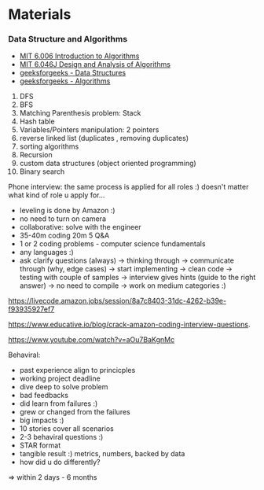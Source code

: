 # Materials

### Data Structure and Algorithms
- [MIT 6.006 Introduction to Algorithms](courses/mit_6006.md)
- [MIT 6.046J Design and Analysis of Algorithms](courses/mit_6046.md)
- [geeksforgeeks - Data Structures](https://www.geeksforgeeks.org/data-structures/)
- [geeksforgeeks - Algorithms](https://www.geeksforgeeks.org/fundamentals-of-algorithms/)

1. DFS
2. BFS
3. Matching Parenthesis problem: Stack
4. Hash table
5. Variables/Pointers manipulation: 2 pointers
6. reverse linked list (duplicates , removing duplicates)
7. sorting algorithms 
8. Recursion
9. custom data structures (object oriented programming)
10. Binary search

Phone interview: the same process is applied for all roles :) doesn't matter what kind of role u apply for...

- leveling is done by Amazon :) 
- no need to turn on camera 
- collaborative: solve with the engineer
- 35-40m coding 20m 5 Q&A
- 1 or 2 coding problems - computer science fundamentals
- any languages :) 
- ask clarify questions (always) -> thinking through -> communicate through (why, edge cases) -> start implementing -> clean code -> testing with couple of samples -> interview gives hints (guide to the right answer) -> no need to compile -> work on medium categories :) 

https://livecode.amazon.jobs/session/8a7c8403-31dc-4262-b39e-f93935927ef7

https://www.educative.io/blog/crack-amazon-coding-interview-questions. 

https://www.youtube.com/watch?v=aOu7BaKgnMc

Behaviral:
- past experience align to princicples
- working project deadline
- dive deep to solve problem 
- bad feedbacks
- did learn from failures :) 
- grew or changed from the failures
- big impacts :) 
- 10 stories cover all scenarios
- 2-3 behaviral questions :) 
- STAR format
- tangible result :) metrics, numbers, backed by data
- how did u do differently? 

=> within 2 days - 6 months
